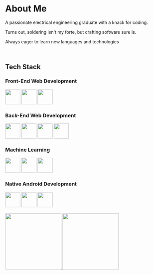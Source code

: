 <div align="left">
<h1>About Me</h1>
<p>A passionate electrical engineering graduate with a knack for coding.</p> 
<p>Turns out, soldering isn't my forte, but crafting software sure is.</p>
<p>Always eager to learn new languages and technologies</p>
<br>
<h2>Tech Stack</h2>
<h3>Front-End Web Development</h2>
<img src="https://cdn.jsdelivr.net/gh/devicons/devicon@latest/icons/react/react-original.svg" style="height: 3rem" />
<img src="https://cdn.jsdelivr.net/gh/devicons/devicon@latest/icons/typescript/typescript-original.svg" style="height: 3rem" />
<img src="https://cdn.jsdelivr.net/gh/devicons/devicon@latest/icons/tailwindcss/tailwindcss-original.svg" style="height: 3rem"/>
<h3>Back-End Web Development</h2>
<img src="https://cdn.jsdelivr.net/gh/devicons/devicon@latest/icons/javascript/javascript-original.svg" style="height: 3rem"/>
<img src="https://cdn.jsdelivr.net/gh/devicons/devicon@latest/icons/nodejs/nodejs-original-wordmark.svg" style="height: 3rem"/>
<img src="https://cdn.jsdelivr.net/gh/devicons/devicon@latest/icons/express/express-original-wordmark.svg" style="height: 3rem"/>
<img src="https://cdn.jsdelivr.net/gh/devicons/devicon@latest/icons/mongodb/mongodb-original-wordmark.svg" style="height: 3rem"/>
<h3>Machine Learning</h3>
<img src="https://cdn.jsdelivr.net/gh/devicons/devicon@latest/icons/python/python-original.svg" style="height: 3rem"/>
<img src="https://cdn.jsdelivr.net/gh/devicons/devicon@latest/icons/tensorflow/tensorflow-original.svg" style="height: 3rem" />
<img src="https://cdn.jsdelivr.net/gh/devicons/devicon@latest/icons/jupyter/jupyter-original-wordmark.svg" style="height: 3rem" />
<h3>Native Android Development</h2>  
<img src="https://cdn.jsdelivr.net/gh/devicons/devicon/icons/kotlin/kotlin-original.svg" style="height: 3rem"/>
<img src="https://cdn.jsdelivr.net/gh/devicons/devicon/icons/androidstudio/androidstudio-original.svg" style="height: 3rem"/>
<img src="https://cdn.jsdelivr.net/gh/devicons/devicon/icons/firebase/firebase-plain-wordmark.svg" style="height: 3rem"/>
<br>
<br>
<a href="https://github.com/naozumi-nao">
  <img height="180em" src="https://github-readme-stats-eight-theta.vercel.app/api?username=bimadityo&show_icons=true&theme=algolia&include_all_commits=true&count_private=true"/>
  <img height="180em" src="https://github-readme-stats-eight-theta.vercel.app/api/top-langs/?username=bimadityo&layout=compact&langs_count=8&theme=algolia"/>
</a>
</div>
